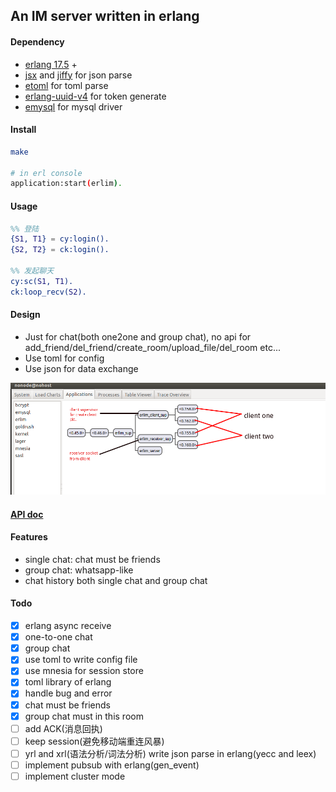 ## An IM server written in erlang

#### Dependency

* [erlang 17.5](http://www.erlang.org/) +
* [jsx](https://github.com/talentdeficit/jsx) and [jiffy](https://github.com/davisp/jiffy) for json parse
* [etoml](https://github.com/kalta/etoml) for toml parse
* [erlang-uuid-v4](https://github.com/afiskon/erlang-uuid-v4) for token generate
* [emysql](https://github.com/Eonblast/Emysql) for mysql driver

#### Install

```bash
make

# in erl console
application:start(erlim).
```

#### Usage

```erlang
%% 登陆
{S1, T1} = cy:login().
{S2, T2} = ck:login().

%% 发起聊天
cy:sc(S1, T1).
ck:loop_recv(S2).
```

#### Design

* Just for chat(both one2one and group chat), no api for add_friend/del_friend/create_room/upload_file/del_room etc...
* Use toml for config
* Use json for data exchange

![structure of erlim](https://raw.githubusercontent.com/FlowerWrong/erlim/master/api/erlim_structure.png)

#### [API doc](https://github.com/FlowerWrong/erlim/tree/master/api)


#### Features

* single chat: chat must be friends
* group chat: whatsapp-like
* chat history both single chat and group chat

#### Todo

- [x] erlang async receive
- [x] one-to-one chat
- [x] group chat
- [x] use toml to write config file
- [x] use mnesia for session store
- [x] toml library of erlang
- [x] handle bug and error
- [x] chat must be friends
- [x] group chat must in this room
- [ ] add ACK(消息回执)
- [ ] keep session(避免移动端重连风暴)
- [ ] yrl and xrl(语法分析/词法分析) write json parse in erlang(yecc and leex)
- [ ] implement pubsub with erlang(gen_event)
- [ ] implement cluster mode
